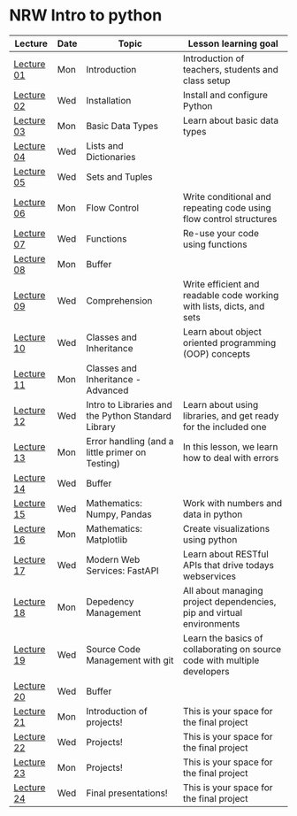 # NRW Intro to python


| Lecture                   | Date       | Topic                                              | Lesson learning goal                                                      |
| --------------------------- | ------------ | ---------------------------------------------------- | --------------------------------------------------------------------------- |
| [Lecture 01](lecture-01/) | Mon | Introduction                                       | Introduction of teachers, students and class setup                        |
| [Lecture 02](lecture-02/) | Wed | Installation                                       | Install and configure Python                                              |
| [Lecture 03](lecture-03/) | Mon | Basic Data Types                                   | Learn about basic data types                                              |
| [Lecture 04](lecture-04/) | Wed | Lists and Dictionaries                             |                                                                           |
| [Lecture 05](lecture-05/) | Wed | Sets and Tuples                                    |                                                                           |
| [Lecture 06](lecture-06/) | Mon | Flow Control                                       | Write conditional and repeating code using flow control structures        |
| [Lecture 07](lecture-07/) | Wed | Functions                                          | Re-use your code using functions                                          |
| [Lecture 08](lecture-08/) | Mon | Buffer                                             |                                                                           |
| [Lecture 09](lecture-09/) | Wed | Comprehension                                      | Write efficient and readable code working with lists, dicts, and sets     |
| [Lecture 10](lecture-10/) | Wed | Classes and Inheritance                            | Learn about object oriented programming (OOP) concepts                    |
| [Lecture 11](lecture-11/) | Mon | Classes and Inheritance - Advanced                 |                                                                           |
| [Lecture 12](lecture-12/) | Wed | Intro to Libraries and the Python Standard Library | Learn about using libraries, and get ready for the included one           |
| [Lecture 13](lecture-13/) | Mon | Error handling (and a little primer on Testing)    | In this lesson, we learn how to deal with errors                          |
| [Lecture 14](lecture-14/) | Wed | Buffer                                             |                                                                           |
| [Lecture 15](lecture-15/) | Wed | Mathematics: Numpy, Pandas                         | Work with numbers and data in python                                      |
| [Lecture 16](lecture-16/) | Mon | Mathematics: Matplotlib                            | Create visualizations using python                                        |
| [Lecture 17](lecture-17/) | Wed | Modern Web Services: FastAPI                       | Learn about RESTful APIs that drive todays webservices                    |
| [Lecture 18](lecture-18/) | Mon | Depedency Management                               | All about managing project dependencies, pip and virtual environments     |
| [Lecture 19](lecture-19/) | Wed | Source Code Management with git                    | Learn the basics of collaborating on source code with multiple developers |
| [Lecture 20](lecture-20/) | Wed | Buffer                                             |                                                                           |
| [Lecture 21](lecture-21/) | Mon | Introduction of projects!                          | This is your space for the final project                                  |
| [Lecture 22](lecture-22/) | Wed | Projects!                                          | This is your space for the final project                                  |
| [Lecture 23](lecture-23/) | Mon | Projects!                                          | This is your space for the final project                                  |
| [Lecture 24](lecture-24/) | Wed | Final presentations!                               | This is your space for the final project                                  |
